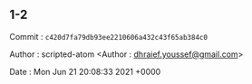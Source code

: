## 1-2 

 Commit : `c420d7fa79db93ee2210606a432c43f65ab384c0`

 Author : scripted-atom <Author : dhraief.youssef@gmail.com> 

 Date 	: Mon Jun 21 20:08:33 2021 +0000 

